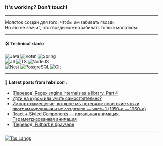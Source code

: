 ### It's working? Don't touch!

---
Молоток создан для того, чтобы им забивать гвозди. <br>
Но это не значит, что гвозди можно забивать только молотком.

---

#### 🛠️ Technical stack:

![Java](https://img.shields.io/badge/Java-informational?logo=Oracle&style=flat&logoColor=white&color=FF4500)
![Kotlin](https://img.shields.io/badge/Kotlin-informational?logo=Kotlin&style=flat&logoColor=white&color=774D97)
![Spring](https://img.shields.io/badge/SpringBoot-informational?logo=SpringBoot&style=flat&logoColor=white&color=6DB33F) <br>
![JS](https://img.shields.io/badge/JS-informational?logo=javaScript&style=flat&logoColor=black&color=F7Df1E)
![TS](https://img.shields.io/badge/TypeScript-informational?logo=typeScript&style=flat&logoColor=black&color=0667A8)
![NodeJS](https://img.shields.io/badge/NodeJS-informational?logo=node.js&style=flat&logoColor=white&color=70A760) <br>
![Nest](https://img.shields.io/badge/NestJS-informational?logo=NestJS&style=flat&logoColor=white&color=E0234E)
![PostgreSQL](https://img.shields.io/badge/PostgreSQL-informational?logo=PostgreSQL&style=flat&logoColor=white&color=DAA520)
![Git](https://img.shields.io/badge/Git-informational?logo=git&style=flat&logoColor=white&color=778899)

___

#### 💬 Latest posts from habr.com:

<!-- BLOG-POST-LIST:START -->
- [[Перевод] Regex engine internals as a library. Part 4](https://habr.com/ru/articles/750924/?utm_source=habrahabr&utm_medium=rss&utm_campaign=750924)
- [Идти на курсы или учить самостоятельно?](https://habr.com/ru/articles/751156/?utm_source=habrahabr&utm_medium=rss&utm_campaign=751156)
- [Импортозамещение, которое мы потеряли: советские языки программирования и их создатели — часть 1 &lpar;1950-е — 1960-е&rpar;](https://habr.com/ru/companies/eaeconsult/articles/751132/?utm_source=habrahabr&utm_medium=rss&utm_campaign=751132)
- [React + Styled Components — идеальная анимация. Параметризованная анимация](https://habr.com/ru/articles/751120/?utm_source=habrahabr&utm_medium=rss&utm_campaign=751120)
- [[Перевод] Futhark в браузере](https://habr.com/ru/companies/timeweb/articles/751106/?utm_source=habrahabr&utm_medium=rss&utm_campaign=751106)
<!-- BLOG-POST-LIST:END -->

---
[![Top Langs](https://github-readme-stats-git-master-advtsetting-gmailcom.vercel.app/api/top-langs/?username=zloylis&langs_count=10&hide_title=false&title_color=e6edf3&size_weight=0.5&count_weight=0.5&layout=compact&hide_border=true&theme=dracula)](https://github.com/zloylis)

<!-- ![GitHub stats](https://github-readme-stats-git-master-advtsetting-gmailcom.vercel.app/api?username=zloylis&show_icons=true&hide_border=true&theme=dracula&hide_title=true&include_all_commits=true&count_private=true&hide=contribs&hide_rank=true) -->
